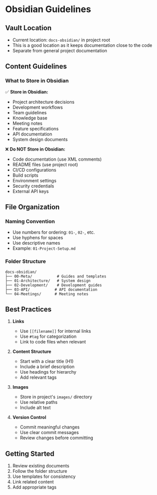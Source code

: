 # Obsidian Guidelines

## Vault Location
- Current location: `docs-obsidian/` in project root
- This is a good location as it keeps documentation close to the code
- Separate from general project documentation

## Content Guidelines

### What to Store in Obsidian
✅ **Store in Obsidian:**
- Project architecture decisions
- Development workflows
- Team guidelines
- Knowledge base
- Meeting notes
- Feature specifications
- API documentation
- System design documents

❌ **Do NOT Store in Obsidian:**
- Code documentation (use XML comments)
- README files (use project root)
- CI/CD configurations
- Build scripts
- Environment settings
- Security credentials
- External API keys

## File Organization

### Naming Convention
- Use numbers for ordering: `01-`, `02-`, etc.
- Use hyphens for spaces
- Use descriptive names
- Example: `01-Project-Setup.md`

### Folder Structure
```
docs-obsidian/
├── 00-Meta/           # Guides and templates
├── 01-Architecture/   # System design
├── 02-Development/    # Development guides
├── 03-API/           # API documentation
└── 04-Meetings/      # Meeting notes
```

## Best Practices

1. **Links**
   - Use `[[filename]]` for internal links
   - Use `#tag` for categorization
   - Link to code files when relevant

2. **Content Structure**
   - Start with a clear title (H1)
   - Include a brief description
   - Use headings for hierarchy
   - Add relevant tags

3. **Images**
   - Store in project's `images/` directory
   - Use relative paths
   - Include alt text

4. **Version Control**
   - Commit meaningful changes
   - Use clear commit messages
   - Review changes before committing

## Getting Started
1. Review existing documents
2. Follow the folder structure
3. Use templates for consistency
4. Link related content
5. Add appropriate tags 
